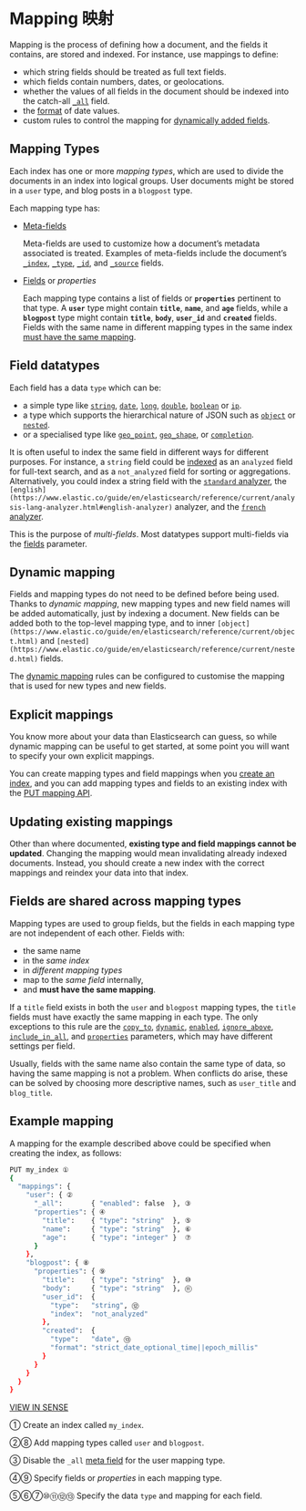 # Mapping 映射

Mapping is the process of defining how a document, and the fields it contains, are stored and indexed. For instance, use mappings to define:

* which string fields should be treated as full text fields.
* which fields contain numbers, dates, or geolocations.
* whether the values of all fields in the document should be indexed into the catch-all [`_all`](https://www.elastic.co/guide/en/elasticsearch/reference/current/mapping-all-field.html) field.
* the [format](https://www.elastic.co/guide/en/elasticsearch/reference/current/mapping-date-format.html) of date values.
* custom rules to control the mapping for [dynamically added fields](https://www.elastic.co/guide/en/elasticsearch/reference/current/dynamic-mapping.html).

## Mapping Types

Each index has one or more *mapping types*, which are used to divide the documents in an index into logical groups. User documents might be stored in a `user` type, and blog posts in a `blogpost` type.

Each mapping type has:

* [Meta-fields](https://www.elastic.co/guide/en/elasticsearch/reference/current/mapping-fields.html) 

  Meta-fields are used to customize how a document’s metadata associated is treated. Examples of meta-fields include the document’s [`_index`](https://www.elastic.co/guide/en/elasticsearch/reference/current/mapping-index-field.html), [`_type`](https://www.elastic.co/guide/en/elasticsearch/reference/current/mapping-type-field.html), [`_id`](https://www.elastic.co/guide/en/elasticsearch/reference/current/mapping-id-field.html), and [`_source`](https://www.elastic.co/guide/en/elasticsearch/reference/current/mapping-source-field.html) fields.
  
* [Fields](https://www.elastic.co/guide/en/elasticsearch/reference/current/mapping-types.html) or *properties*
  
  Each mapping type contains a list of fields or **`properties`** pertinent to that type. A **`user`** type might contain **`title`**, **`name`**, and **`age`** fields, while a **`blogpost`** type might contain **`title`**, **`body`**, **`user_id`** and **`created`** fields. Fields with the same name in different mapping types in the same index [must have the same mapping](https://www.elastic.co/guide/en/elasticsearch/reference/current/mapping.html#field-conflicts).
  
## Field datatypes

Each field has a data `type` which can be:

* a simple type like [`string`](https://www.elastic.co/guide/en/elasticsearch/reference/current/string.html), [`date`](https://www.elastic.co/guide/en/elasticsearch/reference/current/date.html), [`long`](https://www.elastic.co/guide/en/elasticsearch/reference/current/number.html), [`double`](https://www.elastic.co/guide/en/elasticsearch/reference/current/number.html), [`boolean`](https://www.elastic.co/guide/en/elasticsearch/reference/current/boolean.html) or [`ip`](https://www.elastic.co/guide/en/elasticsearch/reference/current/ip.html).
* a type which supports the hierarchical nature of JSON such as [`object`](https://www.elastic.co/guide/en/elasticsearch/reference/current/object.html) or [`nested`](https://www.elastic.co/guide/en/elasticsearch/reference/current/nested.html).
* or a specialised type like [`geo_point`](https://www.elastic.co/guide/en/elasticsearch/reference/current/geo-point.html), [`geo_shape`](https://www.elastic.co/guide/en/elasticsearch/reference/current/geo-shape.html), or [`completion`](https://www.elastic.co/guide/en/elasticsearch/reference/current/search-suggesters-completion.html).

It is often useful to index the same field in different ways for different purposes. For instance, a `string` field could be [indexed](https://www.elastic.co/guide/en/elasticsearch/reference/current/mapping-index.html) as an `analyzed` field for full-text search, and as a `not_analyzed` field for sorting or aggregations. Alternatively, you could index a string field with the [`standard` analyzer](https://www.elastic.co/guide/en/elasticsearch/reference/current/analysis-standard-analyzer.html), the `[english](https://www.elastic.co/guide/en/elasticsearch/reference/current/analysis-lang-analyzer.html#english-analyzer)` analyzer, and the [`french` analyzer](https://www.elastic.co/guide/en/elasticsearch/reference/current/analysis-lang-analyzer.html#french-analyzer).

This is the purpose of *multi-fields*. Most datatypes support multi-fields via the [fields](https://www.elastic.co/guide/en/elasticsearch/reference/current/multi-fields.html) parameter.

## Dynamic mapping
Fields and mapping types do not need to be defined before being used. Thanks to *dynamic mapping*, new mapping types and new field names will be added automatically, just by indexing a document. New fields can be added both to the top-level mapping type, and to inner `[object](https://www.elastic.co/guide/en/elasticsearch/reference/current/object.html)` and `[nested](https://www.elastic.co/guide/en/elasticsearch/reference/current/nested.html)` fields.

The [dynamic mapping](https://www.elastic.co/guide/en/elasticsearch/reference/current/dynamic-mapping.html) rules can be configured to customise the mapping that is used for new types and new fields.

## Explicit mappings

You know more about your data than Elasticsearch can guess, so while dynamic mapping can be useful to get started, at some point you will want to specify your own explicit mappings.

You can create mapping types and field mappings when you [create an index](https://www.elastic.co/guide/en/elasticsearch/reference/current/indices-create-index.html), and you can add mapping types and fields to an existing index with the [PUT mapping API](https://www.elastic.co/guide/en/elasticsearch/reference/current/indices-put-mapping.html).

## Updating existing mappings

Other than where documented, **existing type and field mappings cannot be updated**. Changing the mapping would mean invalidating already indexed documents. Instead, you should create a new index with the correct mappings and reindex your data into that index.

## Fields are shared across mapping types

Mapping types are used to group fields, but the fields in each mapping type are not independent of each other. Fields with:

* the same name
* in the *same index*
* in *different mapping types*
* map to the *same field* internally,
* and **must have the same mapping**.

If a `title` field exists in both the `user` and `blogpost` mapping types, the `title` fields must have exactly the same mapping in each type. The only exceptions to this rule are the [`copy_to`](https://www.elastic.co/guide/en/elasticsearch/reference/current/copy-to.html), [`dynamic`](https://www.elastic.co/guide/en/elasticsearch/reference/current/dynamic.html), [`enabled`](https://www.elastic.co/guide/en/elasticsearch/reference/current/enabled.html), [`ignore_above`](https://www.elastic.co/guide/en/elasticsearch/reference/current/ignore-above.html), [`include_in_all`](https://www.elastic.co/guide/en/elasticsearch/reference/current/include-in-all.html), and [`properties`](https://www.elastic.co/guide/en/elasticsearch/reference/current/properties.html) parameters, which may have different settings per field.

Usually, fields with the same name also contain the same type of data, so having the same mapping is not a problem. When conflicts do arise, these can be solved by choosing more descriptive names, such as `user_title` and `blog_title`.

## Example mapping

A mapping for the example described above could be specified when creating the index, as follows:

```bash
PUT my_index ①
{
  "mappings": {
    "user": { ②
      "_all":       { "enabled": false  }, ③
      "properties": { ④
        "title":    { "type": "string"  }, ⑤
        "name":     { "type": "string"  }, ⑥
        "age":      { "type": "integer" }  ⑦
      }
    },
    "blogpost": { ⑧
      "properties": { ⑨
        "title":    { "type": "string"  }, ⑩
        "body":     { "type": "string"  }, ⑪
        "user_id":  {
          "type":   "string", ⑫
          "index":  "not_analyzed"
        },
        "created":  {
          "type":   "date", ⑬
          "format": "strict_date_optional_time||epoch_millis"
        }
      }
    }
  }
}
```
[VIEW IN SENSE](http://localhost:5601/app/sense/?load_from=https://www.elastic.co/guide/en/elasticsearch/reference/current/snippets/mapping/1.json) 

① Create an index called `my_index`.

②⑧ Add mapping types called `user` and `blogpost`.

③ Disable the `_all` [meta field](https://www.elastic.co/guide/en/elasticsearch/reference/current/mapping-fields.html) for the user mapping type.
 
④⑨ Specify fields or *properties* in each mapping type.

⑤⑥⑦⑩⑪⑫⑬ Specify the data `type` and mapping for each field.